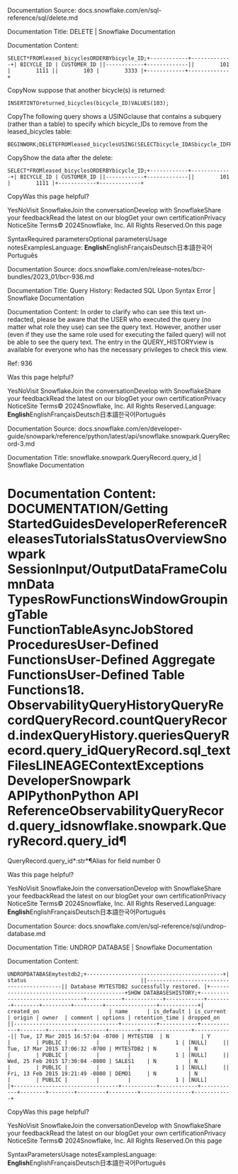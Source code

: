 Documentation Source:
docs.snowflake.com/en/sql-reference/sql/delete.md

Documentation Title:
DELETE | Snowflake Documentation

Documentation Content:
```
SELECT*FROMleased_bicyclesORDERBYbicycle_ID;+------------+-------------+| BICYCLE_ID | CUSTOMER_ID ||------------+-------------||        101 |        1111 ||        103 |        3333 |+------------+-------------+
```
CopyNow suppose that another bicycle(s) is returned:


```
INSERTINTOreturned_bicycles(bicycle_ID)VALUES(103);
```
CopyThe following query shows a USINGclause that contains a subquery (rather than a table) to specify which bicycle\_IDs to remove from
the leased\_bicycles table:


```
BEGINWORK;DELETEFROMleased_bicyclesUSING(SELECTbicycle_IDASbicycle_IDFROMreturned_bicycles)ASreturnedWHEREleased_bicycles.bicycle_ID=returned.bicycle_ID;TRUNCATETABLEreturned_bicycles;COMMITWORK;
```
CopyShow the data after the delete:


```
SELECT*FROMleased_bicyclesORDERBYbicycle_ID;+------------+-------------+| BICYCLE_ID | CUSTOMER_ID ||------------+-------------||        101 |        1111 |+------------+-------------+
```
CopyWas this page helpful?

YesNoVisit SnowflakeJoin the conversationDevelop with SnowflakeShare your feedbackRead the latest on our blogGet your own certificationPrivacy NoticeSite Terms© 2024Snowflake, Inc. All Rights Reserved.On this page

SyntaxRequired parametersOptional parametersUsage notesExamplesLanguage: **English**EnglishFrançaisDeutsch日本語한국어Português



Documentation Source:
docs.snowflake.com/en/release-notes/bcr-bundles/2023_01/bcr-936.md

Documentation Title:
Query History: Redacted SQL Upon Syntax Error | Snowflake Documentation

Documentation Content:
In order to clarify who can see this text un-redacted, please be aware that the USER who executed the query (no matter what role they
use) can see the query text. However, another user (even if they use the same role used for executing the failed query) will not be able
to see the query text. The entry in the QUERY\_HISTORYview is available for everyone
who has the necessary privileges to check this view.

Ref: 936

Was this page helpful?

YesNoVisit SnowflakeJoin the conversationDevelop with SnowflakeShare your feedbackRead the latest on our blogGet your own certificationPrivacy NoticeSite Terms© 2024Snowflake, Inc. All Rights Reserved.Language: **English**EnglishFrançaisDeutsch日本語한국어Português



Documentation Source:
docs.snowflake.com/en/developer-guide/snowpark/reference/python/latest/api/snowflake.snowpark.QueryRecord-3.md

Documentation Title:
snowflake.snowpark.QueryRecord.query_id | Snowflake Documentation

Documentation Content:
DOCUMENTATION/Getting StartedGuidesDeveloperReferenceReleasesTutorialsStatusOverviewSnowpark SessionInput/OutputDataFrameColumnData TypesRowFunctionsWindowGroupingTable FunctionTableAsyncJobStored ProceduresUser-Defined FunctionsUser-Defined Aggregate FunctionsUser-Defined Table Functions18. ObservabilityQueryHistoryQueryRecordQueryRecord.countQueryRecord.indexQueryHistory.queriesQueryRecord.query\_idQueryRecord.sql\_text
FilesLINEAGEContextExceptions
DeveloperSnowpark APIPythonPython API ReferenceObservabilityQueryRecord.query\_idsnowflake.snowpark.QueryRecord.query\_id¶
=========================================

QueryRecord.query\_id*:str*¶Alias for field number 0

Was this page helpful?

YesNoVisit SnowflakeJoin the conversationDevelop with SnowflakeShare your feedbackRead the latest on our blogGet your own certificationPrivacy NoticeSite Terms© 2024Snowflake, Inc. All Rights Reserved.Language: **English**EnglishFrançaisDeutsch日本語한국어Português



Documentation Source:
docs.snowflake.com/en/sql-reference/sql/undrop-database.md

Documentation Title:
UNDROP DATABASE | Snowflake Documentation

Documentation Content:
```
UNDROPDATABASEmytestdb2;+-------------------------------------------+| status                                    ||-------------------------------------------|| Database MYTESTDB2 successfully restored. |+-------------------------------------------+SHOW DATABASESHISTORY;+---------------------------------+-----------+------------+------------+--------+--------+---------+---------+----------------+------------+| created_on                      | name      | is_default | is_current | origin | owner  | comment | options | retention_time | dropped_on ||---------------------------------+-----------+------------+------------+--------+--------+---------+---------+----------------+------------|| Tue, 17 Mar 2015 16:57:04 -0700 | MYTESTDB  | N          | Y          |        | PUBLIC |         |         |              1 | [NULL]     || Tue, 17 Mar 2015 17:06:32 -0700 | MYTESTDB2 | N          | N          |        | PUBLIC |         |         |              1 | [NULL]     || Wed, 25 Feb 2015 17:30:04 -0800 | SALES1    | N          | N          |        | PUBLIC |         |         |              1 | [NULL]     || Fri, 13 Feb 2015 19:21:49 -0800 | DEMO1     | N          | N          |        | PUBLIC |         |         |              1 | [NULL]     |+---------------------------------+-----------+------------+------------+--------+--------+---------+---------+----------------+------------+
```
CopyWas this page helpful?

YesNoVisit SnowflakeJoin the conversationDevelop with SnowflakeShare your feedbackRead the latest on our blogGet your own certificationPrivacy NoticeSite Terms© 2024Snowflake, Inc. All Rights Reserved.On this page

SyntaxParametersUsage notesExamplesLanguage: **English**EnglishFrançaisDeutsch日本語한국어Português



